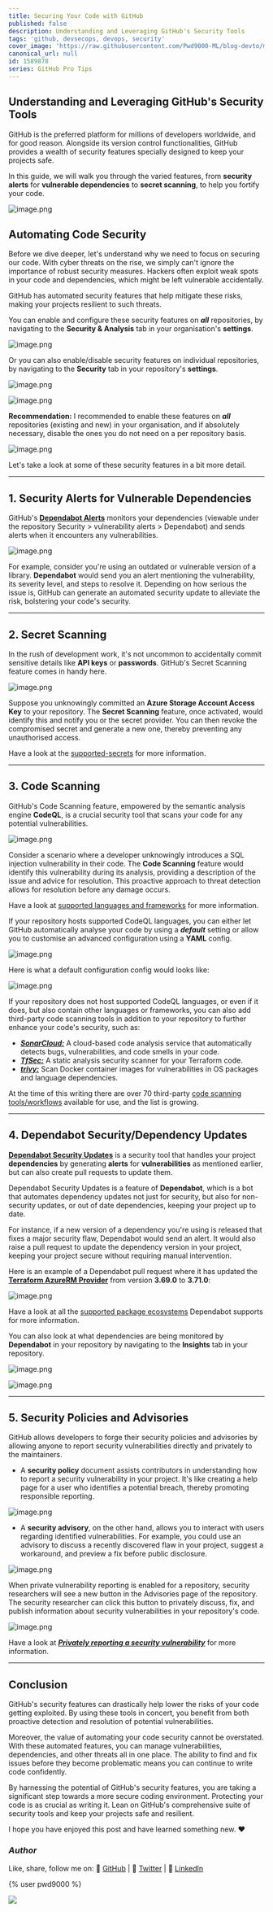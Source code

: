 ```yaml
---
title: Securing Your Code with GitHub
published: false
description: Understanding and Leveraging GitHub's Security Tools
tags: 'github, devsecops, devops, security'
cover_image: 'https://raw.githubusercontent.com/Pwd9000-ML/blog-devto/main/posts/2023/GitHub-Code-Security/assets/main-gh-tips.png'
canonical_url: null
id: 1589878
series: GitHub Pro Tips
---
```


## Understanding and Leveraging GitHub's Security Tools

GitHub is the preferred platform for millions of developers worldwide, and for good reason. Alongside its version control functionalities, GitHub provides a wealth of security features specially designed to keep your projects safe.

In this guide, we will walk you through the varied features, from **security alerts** for **vulnerable dependencies** to **secret scanning**, to help you fortify your code.

![image.png](https://raw.githubusercontent.com/Pwd9000-ML/blog-devto/main/posts/2023/GitHub-Code-Security/assets/orgsec.png)

## Automating Code Security

Before we dive deeper, let's understand why we need to focus on securing our code. With cyber threats on the rise, we simply can't ignore the importance of robust security measures. Hackers often exploit weak spots in your code and dependencies, which might be left vulnerable accidentally.

GitHub has automated security features that help mitigate these risks, making your projects resilient to such threats.

You can enable and configure these security features on **_all_** repositories, by navigating to the **Security & Analysis** tab in your organisation's **settings**.

![image.png](https://raw.githubusercontent.com/Pwd9000-ML/blog-devto/main/posts/2023/GitHub-Code-Security/assets/orgsec2.png)

Or you can also enable/disable security features on individual repositories, by navigating to the **Security** tab in your repository's **settings**.

![image.png](https://raw.githubusercontent.com/Pwd9000-ML/blog-devto/main/posts/2023/GitHub-Code-Security/assets/repo-sec.png)

![image.png](https://raw.githubusercontent.com/Pwd9000-ML/blog-devto/main/posts/2023/GitHub-Code-Security/assets/repo-sec2.png)

**Recommendation:** I recommended to enable these features on **_all_** repositories (existing and new) in your organisation, and if absolutely necessary, disable the ones you do not need on a per repository basis.

![image.png](https://raw.githubusercontent.com/Pwd9000-ML/blog-devto/main/posts/2023/GitHub-Code-Security/assets/orgsec.png)

Let's take a look at some of these security features in a bit more detail.

---

## 1. Security Alerts for Vulnerable Dependencies

GitHub's **[Dependabot Alerts](https://docs.github.com/en/code-security/dependabot/dependabot-alerts/about-dependabot-alerts)** monitors your dependencies (viewable under the repository Security > vulnerability alerts > Dependabot) and sends alerts when it encounters any vulnerabilities.

![image.png](https://raw.githubusercontent.com/Pwd9000-ML/blog-devto/main/posts/2023/GitHub-Code-Security/assets/secalert.png)

For example, consider you're using an outdated or vulnerable version of a library. **Dependabot** would send you an alert mentioning the vulnerability, its severity level, and steps to resolve it. Depending on how serious the issue is, GitHub can generate an automated security update to alleviate the risk, bolstering your code's security.

---

## 2. Secret Scanning

In the rush of development work, it's not uncommon to accidentally commit sensitive details like **API keys** or **passwords**. GitHub's Secret Scanning feature comes in handy here.

![image.png](https://raw.githubusercontent.com/Pwd9000-ML/blog-devto/main/posts/2023/GitHub-Code-Security/assets/secscan.png)

Suppose you unknowingly committed an **Azure Storage Account Access Key** to your repository. The **Secret Scanning** feature, once activated, would identify this and notify you or the secret provider. You can then revoke the compromised secret and generate a new one, thereby preventing any unauthorised access.

Have a look at the [supported-secrets](https://docs.github.com/en/code-security/secret-scanning/secret-scanning-patterns#supported-secrets) for more information.

---

## 3. Code Scanning

GitHub's Code Scanning feature, empowered by the semantic analysis engine **CodeQL**, is a crucial security tool that scans your code for any potential vulnerabilities.

![image.png](https://raw.githubusercontent.com/Pwd9000-ML/blog-devto/main/posts/2023/GitHub-Code-Security/assets/codescan.png)

Consider a scenario where a developer unknowingly introduces a SQL injection vulnerability in their code. The **Code Scanning** feature would identify this vulnerability during its analysis, providing a description of the issue and advice for resolution. This proactive approach to threat detection allows for resolution before any damage occurs.

Have a look at [supported languages and frameworks](https://docs.github.com/en/code-security/code-scanning/introduction-to-code-scanning/about-code-scanning-with-codeql#about-codeql) for more information.

If your repository hosts supported CodeQL languages, you can either let GitHub automatically analyse your code by using a **_default_** setting or allow you to customise an advanced configuration using a **YAML** config.

![image.png](https://raw.githubusercontent.com/Pwd9000-ML/blog-devto/main/posts/2023/GitHub-Code-Security/assets/codescan2.png)

Here is what a default configuration config would looks like:

![image.png](https://raw.githubusercontent.com/Pwd9000-ML/blog-devto/main/posts/2023/GitHub-Code-Security/assets/codescan3.png)

If your repository does not host supported CodeQL languages, or even if it does, but also contain other languages or frameworks, you can also add third-party code scanning tools in addition to your repository to further enhance your code's security, such as:

- **_[SonarCloud:](https://github.com/Pwd9000-ML/terraform-azurerm-nsg-administration/actions/new?category=security&query=code+scanning)_** A cloud-based code analysis service that automatically detects bugs, vulnerabilities, and code smells in your code.
- **_[TfSec:](https://github.com/Pwd9000-ML/terraform-azurerm-nsg-administration/actions/new?category=security&query=code+scanning)_** A static analysis security scanner for your Terraform code.
- **_[trivy:](https://github.com/Pwd9000-ML/terraform-azurerm-nsg-administration/actions/new?category=security&query=code+scanning)_** Scan Docker container images for vulnerabilities in OS packages and language dependencies.

At the time of this writing there are over 70 third-party [code scanning tools/workflows](https://github.com/Pwd9000-ML/terraform-azurerm-nsg-administration/actions/new?category=security&query=code+scanning) available for use, and the list is growing.

---

## 4. Dependabot Security/Dependency Updates

**[Dependabot Security Updates](https://docs.github.com/en/code-security/dependabot/dependabot-security-updates/about-dependabot-security-updates)** is a security tool that handles your project **dependencies** by generating **alerts** for **vulnerabilities** as mentioned earlier, but can also create pull requests to update them.

Dependabot Security Updates is a feature of **Dependabot**, which is a bot that automates dependency updates not just for security, but also for non-security updates, or out of date dependencies, keeping your project up to date.

For instance, if a new version of a dependency you're using is released that fixes a major security flaw, Dependabot would send an alert. It would also raise a pull request to update the dependency version in your project, keeping your project secure without requiring manual intervention.

Here is an example of a Dependabot pull request where it has updated the **[Terraform AzureRM Provider](https://github.com/hashicorp/terraform-provider-azurerm/releases)** from version **3.69.0** to **3.71.0**:

![image.png](https://raw.githubusercontent.com/Pwd9000-ML/blog-devto/main/posts/2023/GitHub-Code-Security/assets/dependabot.png)

Have a look at all the [supported package ecosystems](https://docs.github.com/en/code-security/dependabot/dependabot-version-updates/configuration-options-for-the-dependabot.yml-file#package-ecosystem) Dependabot supports for more information.

You can also look at what dependencies are being monitored by **Dependabot** in your repository by navigating to the **Insights** tab in your repository.

![image.png](https://raw.githubusercontent.com/Pwd9000-ML/blog-devto/main/posts/2023/GitHub-Code-Security/assets/insights.png)

![image.png](https://raw.githubusercontent.com/Pwd9000-ML/blog-devto/main/posts/2023/GitHub-Code-Security/assets/insights2.png)

---

## 5. Security Policies and Advisories

GitHub allows developers to forge their security policies and advisories by allowing anyone to report security vulnerabilities directly and privately to the maintainers.

- A **security policy** document assists contributors in understanding how to report a security vulnerability in your project. It's like creating a help page for a user who identifies a potential breach, thereby promoting responsible reporting.

![image.png](https://raw.githubusercontent.com/Pwd9000-ML/blog-devto/main/posts/2023/GitHub-Code-Security/assets/pol.png)

- A **security advisory**, on the other hand, allows you to interact with users regarding identified vulnerabilities. For example, you could use an advisory to discuss a recently discovered flaw in your project, suggest a workaround, and preview a fix before public disclosure.

![image.png](https://raw.githubusercontent.com/Pwd9000-ML/blog-devto/main/posts/2023/GitHub-Code-Security/assets/report.png)

When private vulnerability reporting is enabled for a repository, security researchers will see a new button in the Advisories page of the repository. The security researcher can click this button to privately discuss, fix, and publish information about security vulnerabilities in your repository's code.

![image.png](https://raw.githubusercontent.com/Pwd9000-ML/blog-devto/main/posts/2023/GitHub-Code-Security/assets/report2.png)

Have a look at **_[Privately reporting a security vulnerability](https://docs.github.com/en/code-security/security-advisories/guidance-on-reporting-and-writing-information-about-vulnerabilities/privately-reporting-a-security-vulnerability)_** for more information.

---

## Conclusion

GitHub's security features can drastically help lower the risks of your code getting exploited. By using these tools in concert, you benefit from both proactive detection and resolution of potential vulnerabilities.  

Moreover, the value of automating your code security cannot be overstated. With these automated features, you can manage vulnerabilities, dependencies, and other threats all in one place. The ability to find and fix issues before they become problematic means you can continue to write code confidently.  

By harnessing the potential of GitHub's security features, you are taking a significant step towards a more secure coding environment. Protecting your code is as crucial as writing it. Lean on GitHub's comprehensive suite of security tools and keep your projects safe and resilient.  

I hope you have enjoyed this post and have learned something new. :heart:

### _Author_

Like, share, follow me on: :octopus: [GitHub](https://github.com/Pwd9000-ML) | :penguin: [Twitter](https://twitter.com/pwd9000) | :space_invader: [LinkedIn](https://www.linkedin.com/in/marcel-l-61b0a96b/)

{% user pwd9000 %}

<a href="https://www.buymeacoffee.com/pwd9000"><img src="https://img.buymeacoffee.com/button-api/?text=Buy me a coffee&emoji=&slug=pwd9000&button_colour=FFDD00&font_colour=000000&font_family=Cookie&outline_colour=000000&coffee_colour=ffffff"></a>
